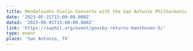 ```yaml
---
title: Mendelssohn Violin Concerto with the San Antonio Philharmonic
date: '2023-05-31T15:00:00.000Z'
date2: '2023-06-01T15:00:00.000Z'
link: 'https://saphil.org/event/goosby-returns-beethoven-5/'
type: event
place: 'San Antonio, TX'
---
```


